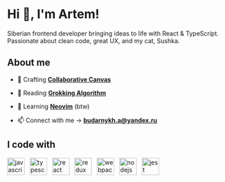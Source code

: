 # Hi 👋, I'm Artem!
Siberian frontend developer bringing ideas to life with React & TypeScript.<br>Passionate about clean code, great UX, and my cat, Sushka.

## About me

- :telescope: Crafting **[Collaborative Canvas](https://github.com/clericlvl2/collaborative-canvas)**<br>

- :orange_book: Reading **[Grokking Algorithm](https://www.oreilly.com/library/view/grokking-algorithms/9781617292231/)**

- :floppy_disk: Learning **[Neovim](https://neovim.io/)** (btw)

- :mailbox: Connect with me -> **budarnykh.a@yandex.ru**

## I code with

[<img src="https://cdn.jsdelivr.net/gh/devicons/devicon/icons/javascript/javascript-original.svg" width="40" alt="javascript logo" />](https://developer.mozilla.org/en-US/docs/Learn_web_development/Core/Scripting/What_is_JavaScript)
&nbsp;
[<img src="https://cdn.jsdelivr.net/gh/devicons/devicon/icons/typescript/typescript-original.svg" width="40" alt="typescript logo" >](https://www.typescriptlang.org/)
&nbsp;
[<img src="https://cdn.jsdelivr.net/gh/devicons/devicon/icons/react/react-original.svg" width="40" alt="react logo" >](https://react.dev/)
&nbsp;
[<img src="https://cdn.jsdelivr.net/gh/devicons/devicon/icons/redux/redux-original.svg" width="40" alt="redux logo" >](https://redux.js.org/)
&nbsp;
[<img src="https://cdn.jsdelivr.net/gh/devicons/devicon/icons/webpack/webpack-original.svg" width="40" alt="webpack logo" >](https://webpack.js.org/)
&nbsp;
[<img src="https://cdn.jsdelivr.net/gh/devicons/devicon/icons/nodejs/nodejs-original.svg" width="40" alt="nodejs logo" >](https://nodejs.org/en)
&nbsp;
[<img src="https://cdn.jsdelivr.net/gh/devicons/devicon/icons/jest/jest-plain.svg" width="40" alt="jest logo" >](https://jestjs.io/)
